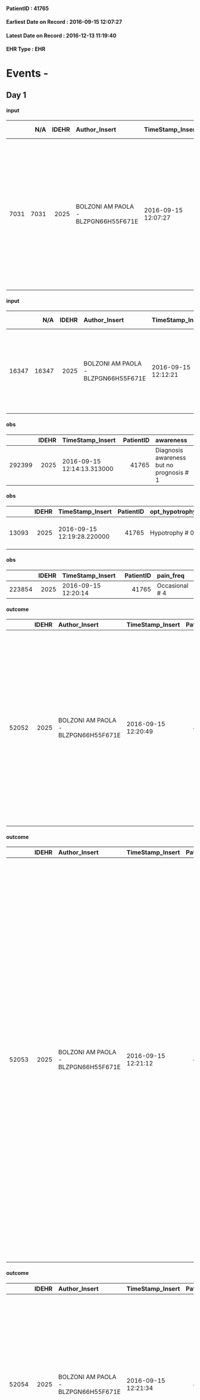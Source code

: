 
#### PatientID : 41765
#### Earliest Date on Record : 2016-09-15 12:07:27
#### Latest Date on Record : 2016-12-13 11:19:40
#### EHR Type : EHR

# Events - 

## Day 1

#### input
|      |    N/A |   IDEHR | Author_Insert                       | TimeStamp_Insert    | EHRType   |   PatientID |   IDDigitalSignDocument | persone_vicine   |   Unnamed: 0_y |   IDANAMNESI_MED |   Non_Rilevabile_y | Note_Non_Rilevabile_y   | diagnosis                                                                                                                                                                                                                                                     |
|-----:|-------:|--------:|:------------------------------------|:--------------------|:----------|------------:|------------------------:|:-----------------|---------------:|-----------------:|-------------------:|:------------------------|:--------------------------------------------------------------------------------------------------------------------------------------------------------------------------------------------------------------------------------------------------------------|
| 7031 |   7031 |    2025 | BOLZONI AM PAOLA - BLZPGN66H55F671E | 2016-09-15 12:07:27 | EHR       |       41765 |                  493591 | N/A              |           7922 |             5059 |                  0 | NR                      | Pz affetto da adenocarcinoma di tipo intestinale della giunzione esofagogastrica metastatico ai linfonodi (diagnosi 6/2015), chemiotrattato, sottoposto a resezione esofagogastrica subtotale (20/01/2016), con conferma di metastasi linfonodali e pleurica. |

#### input
|       |    N/A |   IDEHR | Author_Insert                       | TimeStamp_Insert    | EHRType   |   PatientID |   IDDigitalSignDocument | persone_vicine   |   Unnamed: 0_y.1 |   IDDIAGNOSI_ICD |   Non_Rilevabile_y.1 | Note_Non_Rilevabile_y.1   | I_ICD                                                       | II_ICD                                                                             | III_ICD                                                           | IV_ICD                                          | V_ICD                                                                                                                 | VI_ICD                      | I_Anno   | II_Anno   | IV_Anno   | I_Mese   |
|------:|-------:|--------:|:------------------------------------|:--------------------|:----------|------------:|------------------------:|:-----------------|-----------------:|-----------------:|---------------------:|:--------------------------|:------------------------------------------------------------|:-----------------------------------------------------------------------------------|:------------------------------------------------------------------|:------------------------------------------------|:----------------------------------------------------------------------------------------------------------------------|:----------------------------|:---------|:----------|:----------|:---------|
| 16347 |  16347 |    2025 | BOLZONI AM PAOLA - BLZPGN66H55F671E | 2016-09-15 12:12:21 | EHR       |       41765 |                  493605 | N/A              |             1908 |             1908 |                    0 | NR                        | 1505 - Tumori maligni del terzo inferiore dell'esofago#2021 | 1961 - Tumori maligni secondari e non specificati dei linfonodi intratoracici#2141 | 19889 - Tumori maligni secondari di altre sedi specificate#2167=0 | 1972 - Tumori maligni secondari del pleura#2150 | 60000 - Ipertrofia prostatica benigna senza ostruzione urinaria ed altri sintomi delle basse vie urinarie (luts)#2364 | V667 - Cure palliative#2402 | 2015#55  | 2015#55   | 2016#56   | 06#06    |

#### obs
|        |   IDEHR | TimeStamp_Insert           |   PatientID | awareness                                |
|-------:|--------:|:---------------------------|------------:|:-----------------------------------------|
| 292399 |    2025 | 2016-09-15 12:14:13.313000 |       41765 | Diagnosis awareness but no prognosis # 1 |

#### obs
|       |   IDEHR | TimeStamp_Insert           |   PatientID | opt_hypotrophy   | chk_eloquence     | asthenia   | dyspnoea                  | body_temp    | agitation_behavior_freq   | mood                                                  | cognitive_state   |
|------:|--------:|:---------------------------|------------:|:-----------------|:------------------|:-----------|:--------------------------|:-------------|:--------------------------|:------------------------------------------------------|:------------------|
| 13093 |    2025 | 2016-09-15 12:19:28.220000 |       41765 | Hypotrophy # 0   | fluent speech # 0 | Severe # 3 | applicant mild strain # 6 | Apyrexia # 0 | quiet # 0                 | disappointing # 02; # 03 demoralization; sadness # 11 | Polished # 2      |

#### obs
|        |   IDEHR | TimeStamp_Insert    |   PatientID | pain_freq      |
|-------:|--------:|:--------------------|------------:|:---------------|
| 223854 |    2025 | 2016-09-15 12:20:14 |       41765 | Occasional # 4 |

#### outcome
|       |   IDEHR | Author_Insert                       | TimeStamp_Insert    |   PatientID |   IDDigitalSignDocument |   IDPAI_VIDAS | opt_problem                                                            |   opt_problem_num | opt_obiettivo                                               |   opt_obiettivo_num | opt_stato_problema   |   opt_stato_problema_num | opt_interventi                                                                                                                                                                                                                                                                                        |   opt_interventi_num |
|------:|--------:|:------------------------------------|:--------------------|------------:|------------------------:|--------------:|:-----------------------------------------------------------------------|------------------:|:------------------------------------------------------------|--------------------:|:---------------------|-------------------------:|:------------------------------------------------------------------------------------------------------------------------------------------------------------------------------------------------------------------------------------------------------------------------------------------------------|---------------------:|
| 52052 |    2025 | BOLZONI AM PAOLA - BLZPGN66H55F671E | 2016-09-15 12:20:49 |       41765 |                  493630 |         54167 | Alteration of comfort associated with chronic pain and / or acute # 29 |                 2 | The patient riferir√ † ¬ † a satisfactory pain control # 56 |                   1 | closed Problem # 2   |                        2 | Counseling - Sharing with the patient the therapeutic path # 444; Implementing the PAI - Therapeutic adjustment # 441; Implementing the PAI - Administering the drugs correctly according to the prescription # 442; Implementing the PAI - Evaluating the effectiveness of drug administration # 443 |                    4 |

#### outcome
|       |   IDEHR | Author_Insert                       | TimeStamp_Insert    |   PatientID |   IDDigitalSignDocument |   IDPAI_VIDAS | opt_problem                                            |   opt_problem_num | opt_obiettivo                                                                                              |   opt_obiettivo_num | opt_stato_problema   |   opt_stato_problema_num | opt_interventi                                                                                                                                                                                                                                                                                                                                                                                                                                                                                                                                                                                                                           |   opt_interventi_num |
|------:|--------:|:------------------------------------|:--------------------|------------:|------------------------:|--------------:|:-------------------------------------------------------|------------------:|:-----------------------------------------------------------------------------------------------------------|--------------------:|:---------------------|-------------------------:|:-----------------------------------------------------------------------------------------------------------------------------------------------------------------------------------------------------------------------------------------------------------------------------------------------------------------------------------------------------------------------------------------------------------------------------------------------------------------------------------------------------------------------------------------------------------------------------------------------------------------------------------------|---------------------:|
| 52053 |    2025 | BOLZONI AM PAOLA - BLZPGN66H55F671E | 2016-09-15 12:21:12 |       41765 |                  493631 |         54168 | Alteration or risk of impairment of lung function # 26 |                 3 | The patient will not present symptoms that will reduce QoL (epistaxis, cough, hemoptysis, hemoptysis) # 45 |                   3 | closed Problem # 2   |                        2 | Implementation PAI - Administer drugs correctly according to prescription # 276; Implementation of PAI - Evaluate the effectiveness of drug administration # 277; Implementation of PAI - Therapeutic adjustment # 275; Informative - Inform the patient / caregiver on the prevailing signs and symptoms # 281; Informative - Inform the patient / caregiver about the need to reduce the conscience to maintain the QoL if the symptom becomes refractory # 282; Educational - Educate the caregiver / patient to the recognition / treatment of the symptom # 280; Counseling - Sharing with the caregiver the path therapeutic # 279 |                    4 |

#### outcome
|       |   IDEHR | Author_Insert                       | TimeStamp_Insert    |   PatientID |   IDDigitalSignDocument |   IDPAI_VIDAS | opt_problem                           |   opt_problem_num | opt_obiettivo                                                           |   opt_obiettivo_num | opt_stato_problema   |   opt_stato_problema_num | opt_interventi                                                                                                                                                                                                                                                                                        |   opt_interventi_num |
|------:|--------:|:------------------------------------|:--------------------|------------:|------------------------:|--------------:|:--------------------------------------|------------------:|:------------------------------------------------------------------------|--------------------:|:---------------------|-------------------------:|:------------------------------------------------------------------------------------------------------------------------------------------------------------------------------------------------------------------------------------------------------------------------------------------------------|---------------------:|
| 52054 |    2025 | BOLZONI AM PAOLA - BLZPGN66H55F671E | 2016-09-15 12:21:34 |       41765 |                  493632 |         54169 | Nutrition / Hydration inadequate # 34 |                 4 | The patient does not avr√ † ¬ † episodes of emesis and / or nausea # 72 |                   4 | closed Problem # 2   |                        2 | Implementation PAI - Putting the patient in the safety position # 600; Counseling - Sharing with the caregiver the therapeutic path # 606; Implementing the PAI - Administering the drugs correctly as prescribed # 602; Implementing PAI - Evaluating the effectiveness of drug administration # 603 |                    4 |

#### outcome
|       |   IDEHR | Author_Insert                       | TimeStamp_Insert    |   PatientID |   IDDigitalSignDocument |   IDPAI_VIDAS | opt_problem                                                |   opt_problem_num | opt_obiettivo                                                                                                       |   opt_obiettivo_num | opt_stato_problema   |   opt_stato_problema_num | opt_interventi                                                                                                                                                                                     |   opt_interventi_num |
|------:|--------:|:------------------------------------|:--------------------|------------:|------------------------:|--------------:|:-----------------------------------------------------------|------------------:|:--------------------------------------------------------------------------------------------------------------------|--------------------:|:---------------------|-------------------------:|:---------------------------------------------------------------------------------------------------------------------------------------------------------------------------------------------------|---------------------:|
| 52055 |    2025 | BOLZONI AM PAOLA - BLZPGN66H55F671E | 2016-09-15 12:22:01 |       41765 |                  493634 |         54170 | Alteration or risk of impairment of lung function # 26 = 0 |                 3 | The patient does not presenter√ † ¬ † symptoms that reduce QoL (nosebleeds, cough, hemoptysis, hemoptysis) # 45 = 0 |                   4 | Open Problem # 1     |                        1 | Counseling - Share with the patient the therapeutic path # 278 = 0; PAI Implementation - therapeutic upgrading # 275 = 0; PAI Implementation - To evaluate the efficacy of drug delivery # 277 = 0 |                    4 |

#### outcome
|       |   IDEHR | Author_Insert                       | TimeStamp_Insert    |   PatientID |   IDDigitalSignDocument |   IDPAI_VIDAS | opt_problem                                                                |   opt_problem_num | opt_obiettivo                                                   |   opt_obiettivo_num | opt_stato_problema   |   opt_stato_problema_num | opt_interventi                                                                                                                       |   opt_interventi_num |
|------:|--------:|:------------------------------------|:--------------------|------------:|------------------------:|--------------:|:---------------------------------------------------------------------------|------------------:|:----------------------------------------------------------------|--------------------:|:---------------------|-------------------------:|:-------------------------------------------------------------------------------------------------------------------------------------|---------------------:|
| 52056 |    2025 | BOLZONI AM PAOLA - BLZPGN66H55F671E | 2016-09-15 12:22:26 |       41765 |                  493636 |         54171 | Alteration of comfort associated with chronic pain and / or acute # 29 = 0 |                 2 | The patient riferir√ † ¬ † a satisfactory pain control # 56 = 0 |                   1 | Open Problem # 1     |                        1 | PAI Implementation - therapeutic upgrading # 441 = 0; PAI Implementation - properly administered the drugs as prescription # 442 = 0 |                    4 |

#### outcome
|       |   IDEHR | Author_Insert                       | TimeStamp_Insert    |   PatientID |   IDDigitalSignDocument |   IDPAI_VIDAS | opt_problem                   |   opt_problem_num | opt_obiettivo                                                                                              |   opt_obiettivo_num | opt_stato_problema   |   opt_stato_problema_num | opt_interventi                                                                                                                                                                                                 |   opt_interventi_num |
|------:|--------:|:------------------------------------|:--------------------|------------:|------------------------:|--------------:|:------------------------------|------------------:|:-----------------------------------------------------------------------------------------------------------|--------------------:|:---------------------|-------------------------:|:---------------------------------------------------------------------------------------------------------------------------------------------------------------------------------------------------------------|---------------------:|
| 52057 |    2025 | BOLZONI AM PAOLA - BLZPGN66H55F671E | 2016-09-15 12:22:50 |       41765 |                  493637 |         54172 | Altered sleep / wake # 31 = 0 |                 4 | The patient will report satisfactory conditions in terms of quality both in terms of quantity and # 62 = 0 |                   4 | Open Problem # 1     |                        1 | PAI Implementation - properly I administer the drugs as prescription # 520 = 0; PAI Implementation - To evaluate the efficacy of drug delivery # 521 = 0; PAI Implementation - therapeutic upgrading # 519 = 0 |                    4 |

#### outcome
|       |   IDEHR | Author_Insert                       | TimeStamp_Insert    |   PatientID |   IDDigitalSignDocument |   IDPAI_VIDAS | opt_problem                               |   opt_problem_num | opt_obiettivo                                  |   opt_obiettivo_num | opt_stato_problema   |   opt_stato_problema_num | opt_interventi                                                                 |   opt_interventi_num |
|------:|--------:|:------------------------------------|:--------------------|------------:|------------------------:|--------------:|:------------------------------------------|------------------:|:-----------------------------------------------|--------------------:|:---------------------|-------------------------:|:-------------------------------------------------------------------------------|---------------------:|
| 52058 |    2025 | BOLZONI AM PAOLA - BLZPGN66H55F671E | 2016-09-15 12:23:47 |       41765 |                  493640 |         54173 | Nutrition / Hydration inadequate # 34 = 0 |                 4 | The patient idrater√ † ¬ † adequately # 74 = 0 |                   4 | Open Problem # 1     |                        1 | PAI Implementation - properly I administer the drugs as prescription # 622 = 0 |                    4 |

#### input
|      |    N/A |   Unnamed: 0_x |   IDANAMNESI_INF |   IDEHR | Author_Insert                        | TimeStamp_Insert           | EHRType   |   PatientID |   IDDigitalSignDocument |   Non_Rilevabile_x | Note_Non_Rilevabile_x   | nutritional       | sonno_riposo   | perc_salute               | Perception                                 | rapporti_fam   | persone_vicine   | Caregiver             |
|-----:|-------:|---------------:|-----------------:|--------:|:-------------------------------------|:---------------------------|:----------|------------:|------------------------:|-------------------:|:------------------------|:------------------|:---------------|:--------------------------|:-------------------------------------------|:---------------|:-----------------|:----------------------|
| 2498 |   2498 |           2802 |             3627 |    2025 | Barrels Francesca - BRLFNC85M68B988I | 2016-09-15 14:29:46.630000 | EHR       |       41765 |                  493849 |                  0 | NR                      | regurgitation # 3 | Insomnia # 0   | perdit√ † Performance # 0 | concern for health # 0; demoralization # 4 | is # 0         | N/A              | Wife son and daughter |

#### obs
|        |   IDEHR | TimeStamp_Insert    |   PatientID | pain_freq      |
|-------:|--------:|:--------------------|------------:|:---------------|
| 223878 |    2025 | 2016-09-15 14:31:58 |       41765 | Occasional # 4 |

#### obs
|        |   IDEHR | TimeStamp_Insert           |   PatientID |
|-------:|--------:|:---------------------------|------------:|
| 123280 |    2025 | 2016-09-15 16:11:08.980000 |       41765 |

#### obs
|       |   IDEHR | TimeStamp_Insert           |   PatientID | personal_hygiene   | urine_elimination   | mobility               | speech            | cough                    | active_diuresis     | asthenia     | motor_performance                                                                           | cognitive_state   | feces_elimination   | consumption_help   |
|------:|--------:|:---------------------------|------------:|:-------------------|:--------------------|:-----------------------|:------------------|:-------------------------|:--------------------|:-------------|:--------------------------------------------------------------------------------------------|:------------------|:--------------------|:-------------------|
| 54196 |    2025 | 2016-09-15 17:29:49.237000 |       41765 | Independent # 0    | Independent # 0     | With help and aids # 3 | fluent speech # 0 | effective production # 1 | active diuresis # 0 | Moderate # 1 | 50% - Patient requiring frequent medical care and pu√≤ pi√π stay up for 50% of the day # 05 | Polished # 2      | Independent # 0     | Independent # 0    |

#### obs
|        |   IDEHR | TimeStamp_Insert    |   PatientID | pain_relief              |
|-------:|--------:|:--------------------|------------:|:-------------------------|
| 223931 |    2025 | 2016-09-15 18:08:47 |       41765 | 100% - Total Relief # 10 |

#### obs
|        |   IDEHR | TimeStamp_Insert           |   PatientID | motor_performance          | body_temp    | agitation_behavior_freq   | diet       |
|-------:|--------:|:---------------------------|------------:|:---------------------------|:-------------|:--------------------------|:-----------|
| 101355 |    2025 | 2016-09-15 18:20:35.983000 |       41765 | ambulate independently 0 # | Apyrexia # 1 | quiet # 0                 | absent # 4 |

#### obs
|        |   IDEHR | TimeStamp_Insert    |   PatientID |
|-------:|--------:|:--------------------|------------:|
| 150861 |    2025 | 2016-09-15 18:22:30 |       41765 |

#### obs
|        |   IDEHR | TimeStamp_Insert    |   PatientID | pain_freq   | pain_relief              |
|-------:|--------:|:--------------------|------------:|:------------|:-------------------------|
| 223946 |    2025 | 2016-09-15 21:20:50 |       41765 | BTP # 3     | 100% - Total Relief # 10 |

#### obs
|        |   IDEHR | TimeStamp_Insert           |   PatientID | opt_care_giver   | body_temp    |
|-------:|--------:|:---------------------------|------------:|:-----------------|:-------------|
| 101373 |    2025 | 2016-09-16 05:45:09.967000 |       41765 | This # 0         | Apyrexia # 1 |

#### obs
|        |   IDEHR | TimeStamp_Insert    |   PatientID |
|-------:|--------:|:--------------------|------------:|
| 150882 |    2025 | 2016-09-16 05:45:37 |       41765 |

#### obs
|       |   IDEHR | TimeStamp_Insert           |   PatientID | personal_hygiene   | urine_elimination   | mobility               | speech            | cough                    | active_diuresis     | asthenia     | motor_performance                                                                           | cognitive_state   | feces_elimination   | consumption_help   |
|------:|--------:|:---------------------------|------------:|:-------------------|:--------------------|:-----------------------|:------------------|:-------------------------|:--------------------|:-------------|:--------------------------------------------------------------------------------------------|:------------------|:--------------------|:-------------------|
| 54219 |    2025 | 2016-09-16 06:00:47.973000 |       41765 | Independent # 0    | Independent # 0     | With help and aids # 3 | fluent speech # 0 | effective production # 1 | active diuresis # 0 | Moderate # 1 | 50% - Patient requiring frequent medical care and pu√≤ pi√π stay up for 50% of the day # 05 | Polished # 2      | Independent # 0     | Independent # 0    |

#### obs
|        |   IDEHR | TimeStamp_Insert    |   PatientID | pain_freq   | pain_relief              |
|-------:|--------:|:--------------------|------------:|:------------|:-------------------------|
| 223966 |    2025 | 2016-09-16 06:01:17 |       41765 | BTP # 3     | 100% - Total Relief # 10 |


## Day 2

#### obs
|       |   IDEHR | TimeStamp_Insert           |   PatientID | opt_hypotrophy   | chk_eloquence     | asthenia     | dyspnoea                      | body_temp    | agitation_behavior_freq   | mood                                                  | cognitive_state   |
|------:|--------:|:---------------------------|------------:|:-----------------|:------------------|:-------------|:------------------------------|:-------------|:--------------------------|:------------------------------------------------------|:------------------|
| 13123 |    2025 | 2016-09-16 12:17:31.730000 |       41765 | Hypotrophy # 0   | fluent speech # 0 | Moderate # 2 | applicant moderate effort # 7 | Apyrexia # 0 | quiet # 0                 | disappointing # 02; # 03 demoralization; sadness # 11 | Polished # 2      |

#### obs
|        |   IDEHR | TimeStamp_Insert    |   PatientID | pain_freq   | pain_relief              |
|-------:|--------:|:--------------------|------------:|:------------|:-------------------------|
| 224017 |    2025 | 2016-09-16 12:18:01 |       41765 | BTP # 3     | 100% - Total Relief # 10 |

#### obs
|        |   IDEHR | TimeStamp_Insert           |   PatientID | awareness                                |
|-------:|--------:|:---------------------------|------------:|:-----------------------------------------|
| 292419 |    2025 | 2016-09-16 12:21:48.637000 |       41765 | Diagnosis awareness but no prognosis # 1 |

#### obs
|        |   IDEHR | TimeStamp_Insert           |   PatientID | motor_performance          | body_temp    | agitation_behavior_freq   | diet       |
|-------:|--------:|:---------------------------|------------:|:---------------------------|:-------------|:--------------------------|:-----------|
| 101394 |    2025 | 2016-09-16 13:10:30.387000 |       41765 | ambulate independently 0 # | Apyrexia # 1 | quiet # 0                 | absent # 4 |

#### obs
|        |   IDEHR | TimeStamp_Insert    |   PatientID |
|-------:|--------:|:--------------------|------------:|
| 150899 |    2025 | 2016-09-16 13:11:07 |       41765 |

#### obs
|        |   IDEHR | TimeStamp_Insert    |   PatientID | pain_freq   | pain_relief              |
|-------:|--------:|:--------------------|------------:|:------------|:-------------------------|
| 224033 |    2025 | 2016-09-16 13:16:34 |       41765 | BTP # 3     | 100% - Total Relief # 10 |

#### obs
|        |   IDEHR | TimeStamp_Insert    |   PatientID | pain_relief              |
|-------:|--------:|:--------------------|------------:|:-------------------------|
| 224081 |    2025 | 2016-09-16 17:25:55 |       41765 | 100% - Total Relief # 10 |

#### obs
|       |   IDEHR | TimeStamp_Insert           |   PatientID | personal_hygiene   | urine_elimination   | mobility        | speech            | memory_deficit      | active_diuresis     | asthenia     | motor_performance                                                                           | diet            | cognitive_state   | consumption_help   |
|------:|--------:|:---------------------------|------------:|:-------------------|:--------------------|:----------------|:------------------|:--------------------|:--------------------|:-------------|:--------------------------------------------------------------------------------------------|:----------------|:------------------|:-------------------|
| 54257 |    2025 | 2016-09-16 17:26:33.920000 |       41765 | With help # 2      | Independent # 0     | Independent # 0 | fluent speech # 0 | memory deficits # 0 | active diuresis # 0 | Moderate # 1 | 50% - Patient requiring frequent medical care and pu√≤ pi√π stay up for 50% of the day # 05 | Homogenized # 2 | Polished # 2      | Independent # 0    |

#### obs
|        |   IDEHR | TimeStamp_Insert           |   PatientID | opt_cooperation   | opt_care_giver   | asthenia   | cachexia     | motor_performance          | body_temp    | agitation_behavior_freq   | diet            | cognitive_state   | consumption_help   |
|-------:|--------:|:---------------------------|------------:|:------------------|:-----------------|:-----------|:-------------|:---------------------------|:-------------|:--------------------------|:----------------|:------------------|:-------------------|
| 101422 |    2025 | 2016-09-16 21:05:05.907000 |       41765 | Collaborating # 0 | This # 0         | light # 0  | cachexia # 0 | ambulate independently 0 # | Apyrexia # 1 | quiet # 0                 | homogenized # 2 | Polished # 2      | Independent # 0    |

#### obs
|        |   IDEHR | TimeStamp_Insert    |   PatientID |
|-------:|--------:|:--------------------|------------:|
| 150926 |    2025 | 2016-09-16 21:05:47 |       41765 |

#### obs
|        |   IDEHR | TimeStamp_Insert    |   PatientID | pain_relief              |
|-------:|--------:|:--------------------|------------:|:-------------------------|
| 224126 |    2025 | 2016-09-17 01:54:32 |       41765 | 100% - Total Relief # 10 |

#### obs
|       |   IDEHR | TimeStamp_Insert           |   PatientID | speech            | cough                    | active_diuresis     | motor_performance                                                                           | feces_elimination   |
|------:|--------:|:---------------------------|------------:|:------------------|:-------------------------|:--------------------|:--------------------------------------------------------------------------------------------|:--------------------|
| 54276 |    2025 | 2016-09-17 06:39:07.173000 |       41765 | fluent speech # 0 | effective production # 1 | active diuresis # 0 | 50% - Patient requiring frequent medical care and pu√≤ pi√π stay up for 50% of the day # 05 | Independent # 0     |

#### obs
|        |   IDEHR | TimeStamp_Insert    |   PatientID |
|-------:|--------:|:--------------------|------------:|
| 150940 |    2025 | 2016-09-17 06:59:05 |       41765 |


## Day 3

#### obs
|       |   IDEHR | TimeStamp_Insert           |   PatientID | speech            | asthenia     | dyspnoea        | motor_performance                                                                           | cognitive_state          |
|------:|--------:|:---------------------------|------------:|:------------------|:-------------|:----------------|:--------------------------------------------------------------------------------------------|:-------------------------|
| 54294 |    2025 | 2016-09-17 13:30:08.133000 |       41765 | fluent speech # 0 | Moderate # 1 | mild strain # 1 | 50% - Patient requiring frequent medical care and pu√≤ pi√π stay up for 50% of the day # 05 | confused - sometimes # 0 |

#### obs
|        |   IDEHR | TimeStamp_Insert    |   PatientID | pain_relief              |
|-------:|--------:|:--------------------|------------:|:-------------------------|
| 224148 |    2025 | 2016-09-17 13:30:57 |       41765 | 100% - Total Relief # 10 |

#### obs
|        |   IDEHR | TimeStamp_Insert           |   PatientID | opt_cooperation   | opt_care_giver   | dyspnoea           | diet       | consumption_help   |
|-------:|--------:|:---------------------------|------------:|:------------------|:-----------------|:-------------------|:-----------|:-------------------|
| 101467 |    2025 | 2016-09-17 15:43:34.563000 |       41765 | Collaborating # 0 | This # 0         | Modest efforts # 2 | Liquid # 3 | Independent # 0    |

#### obs
|        |   IDEHR | TimeStamp_Insert    |   PatientID |
|-------:|--------:|:--------------------|------------:|
| 150973 |    2025 | 2016-09-17 15:44:11 |       41765 |

#### obs
|        |   IDEHR | TimeStamp_Insert    |   PatientID | pain_relief              |
|-------:|--------:|:--------------------|------------:|:-------------------------|
| 224158 |    2025 | 2016-09-17 18:20:00 |       41765 | 100% - Total Relief # 10 |

#### obs
|       |   IDEHR | TimeStamp_Insert           |   PatientID |
|------:|--------:|:---------------------------|------------:|
| 54311 |    2025 | 2016-09-18 06:27:54.300000 |       41765 |

#### obs
|        |   IDEHR | TimeStamp_Insert    |   PatientID | pain_relief              |
|-------:|--------:|:--------------------|------------:|:-------------------------|
| 224181 |    2025 | 2016-09-18 06:28:10 |       41765 | 100% - Total Relief # 10 |


## Day 4

#### obs
|        |   IDEHR | TimeStamp_Insert           |   PatientID | opt_cooperation   | opt_care_giver   | dyspnoea           | motor_performance          | body_temp    | agitation_behavior_freq   | diet       | consumption_help   |
|-------:|--------:|:---------------------------|------------:|:------------------|:-----------------|:-------------------|:---------------------------|:-------------|:--------------------------|:-----------|:-------------------|
| 101502 |    2025 | 2016-09-18 12:47:18.863000 |       41765 | Collaborating # 0 | This # 0         | Modest efforts # 2 | ambulate independently 0 # | Apyrexia # 1 | quiet # 0                 | Liquid # 3 | Independent # 0    |

#### obs
|        |   IDEHR | TimeStamp_Insert    |   PatientID |
|-------:|--------:|:--------------------|------------:|
| 151003 |    2025 | 2016-09-18 12:48:15 |       41765 |

#### obs
|        |   IDEHR | TimeStamp_Insert    |   PatientID | pain_relief              |
|-------:|--------:|:--------------------|------------:|:-------------------------|
| 224220 |    2025 | 2016-09-18 13:55:24 |       41765 | 100% - Total Relief # 10 |

#### obs
|       |   IDEHR | TimeStamp_Insert           |   PatientID | personal_hygiene   | urine_elimination   | mobility        | speech            | active_diuresis     | motor_performance                                                                           | diet     | cognitive_state   | feces_elimination   | consumption_help   |
|------:|--------:|:---------------------------|------------:|:-------------------|:--------------------|:----------------|:------------------|:--------------------|:--------------------------------------------------------------------------------------------|:---------|:------------------|:--------------------|:-------------------|
| 54333 |    2025 | 2016-09-18 15:04:58.060000 |       41765 | Independent # 0    | Independent # 0     | Independent # 0 | fluent speech # 0 | active diuresis # 0 | 50% - Patient requiring frequent medical care and pu√≤ pi√π stay up for 50% of the day # 05 | Free # 0 | Polished # 2      | Independent # 0     | Independent # 0    |

#### obs
|       |   IDEHR | TimeStamp_Insert           |   PatientID | asthenia     | motor_performance                                                                           | diet     | cognitive_state   |
|------:|--------:|:---------------------------|------------:|:-------------|:--------------------------------------------------------------------------------------------|:---------|:------------------|
| 54341 |    2025 | 2016-09-18 16:05:52.087000 |       41765 | Moderate # 1 | 50% - Patient requiring frequent medical care and pu√≤ pi√π stay up for 50% of the day # 05 | Free # 0 | Polished # 2      |

#### obs
|        |   IDEHR | TimeStamp_Insert    |   PatientID | pain_freq      |
|-------:|--------:|:--------------------|------------:|:---------------|
| 224227 |    2025 | 2016-09-18 16:09:57 |       41765 | Continuous 0 # |

#### obs
|        |   IDEHR | TimeStamp_Insert           |   PatientID | opt_cooperation   | opt_care_giver   | dyspnoea           | motor_performance          | body_temp    | agitation_behavior_freq   | diet       | consumption_help   |
|-------:|--------:|:---------------------------|------------:|:------------------|:-----------------|:-------------------|:---------------------------|:-------------|:--------------------------|:-----------|:-------------------|
| 101517 |    2025 | 2016-09-18 16:59:13.903000 |       41765 | Collaborating # 0 | This # 0         | Modest efforts # 2 | ambulate independently 0 # | Apyrexia # 1 | quiet # 0                 | Liquid # 3 | Independent # 0    |

#### obs
|        |   IDEHR | TimeStamp_Insert    |   PatientID |
|-------:|--------:|:--------------------|------------:|
| 151016 |    2025 | 2016-09-18 17:03:48 |       41765 |

#### obs
|        |   IDEHR | TimeStamp_Insert    |   PatientID | pain_freq      |
|-------:|--------:|:--------------------|------------:|:---------------|
| 224247 |    2025 | 2016-09-18 20:50:34 |       41765 | Continuous 0 # |

#### obs
|        |   IDEHR | TimeStamp_Insert    |   PatientID | pain_freq      |
|-------:|--------:|:--------------------|------------:|:---------------|
| 224250 |    2025 | 2016-09-19 00:11:32 |       41765 | Continuous 0 # |

#### obs
|        |   IDEHR | TimeStamp_Insert    |   PatientID |
|-------:|--------:|:--------------------|------------:|
| 151020 |    2025 | 2016-09-19 04:53:26 |       41765 |

#### obs
|       |   IDEHR | TimeStamp_Insert           |   PatientID | active_diuresis     | asthenia     | motor_performance                                                                           |
|------:|--------:|:---------------------------|------------:|:--------------------|:-------------|:--------------------------------------------------------------------------------------------|
| 54362 |    2025 | 2016-09-19 05:22:42.413000 |       41765 | active diuresis # 0 | Moderate # 1 | 50% - Patient requiring frequent medical care and pu√≤ pi√π stay up for 50% of the day # 05 |

#### obs
|        |   IDEHR | TimeStamp_Insert    |   PatientID | pain_relief              |
|-------:|--------:|:--------------------|------------:|:-------------------------|
| 224251 |    2025 | 2016-09-19 05:23:31 |       41765 | 100% - Total Relief # 10 |

#### obs
|        |   IDEHR | TimeStamp_Insert           |   PatientID | opt_cooperation   | opt_care_giver   | chk_bowel_symptoms    | dyspnoea           | motor_performance          | body_temp    | agitation_behavior_freq   | diet       | cognitive_state   | consumption_help   |
|-------:|--------:|:---------------------------|------------:|:------------------|:-----------------|:----------------------|:-------------------|:---------------------------|:-------------|:--------------------------|:-----------|:------------------|:-------------------|
| 101532 |    2025 | 2016-09-19 10:21:02.873000 |       41765 | Collaborating # 0 | This # 0         | spontaneous bowel # 0 | Modest efforts # 2 | ambulate independently 0 # | Apyrexia # 1 | quiet # 0                 | Liquid # 3 | Polished # 2      | Independent # 0    |

#### obs
|        |   IDEHR | TimeStamp_Insert    |   PatientID |
|-------:|--------:|:--------------------|------------:|
| 151039 |    2025 | 2016-09-19 10:21:33 |       41765 |

#### obs
|        |   IDEHR | TimeStamp_Insert    |   PatientID |
|-------:|--------:|:--------------------|------------:|
| 224298 |    2025 | 2016-09-19 10:52:54 |       41765 |


## Day 5

#### obs
|        |   IDEHR | TimeStamp_Insert           |   PatientID |
|-------:|--------:|:---------------------------|------------:|
| 123286 |    2025 | 2016-09-19 16:03:37.553000 |       41765 |

#### obs
|        |   IDEHR | TimeStamp_Insert           |   PatientID | opt_care_giver   | chk_gastrointestinal_symptoms   | asthenia   | cachexia     | dyspnoea           | motor_performance          | body_temp    | agitation_behavior_freq   | diet       | cognitive_state   | feces_elimination   | consumption_help   |
|-------:|--------:|:---------------------------|------------:|:-----------------|:--------------------------------|:-----------|:-------------|:-------------------|:---------------------------|:-------------|:--------------------------|:-----------|:------------------|:--------------------|:-------------------|
| 101565 |    2025 | 2016-09-19 16:57:26.107000 |       41765 | This # 0         | loss of appetite # 3            | light # 0  | cachexia # 0 | Modest efforts # 2 | ambulate independently 0 # | Apyrexia # 1 | quiet # 0                 | Liquid # 3 | Polished # 2      | help with # 2       | Independent # 0    |

#### obs
|        |   IDEHR | TimeStamp_Insert    |   PatientID |
|-------:|--------:|:--------------------|------------:|
| 151073 |    2025 | 2016-09-19 16:58:11 |       41765 |

#### obs
|        |   IDEHR | TimeStamp_Insert    |   PatientID | pain_relief              |
|-------:|--------:|:--------------------|------------:|:-------------------------|
| 224427 |    2025 | 2016-09-19 18:01:40 |       41765 | 100% - Total Relief # 10 |

#### obs
|        |   IDEHR | TimeStamp_Insert    |   PatientID | pain_relief              |
|-------:|--------:|:--------------------|------------:|:-------------------------|
| 224470 |    2025 | 2016-09-20 05:50:27 |       41765 | 100% - Total Relief # 10 |

#### obs
|        |   IDEHR | TimeStamp_Insert           |   PatientID | dyspnoea    | body_temp    |
|-------:|--------:|:---------------------------|------------:|:------------|:-------------|
| 101586 |    2025 | 2016-09-20 06:13:30.197000 |       41765 | at rest # 0 | Apyrexia # 1 |

#### obs
|        |   IDEHR | TimeStamp_Insert    |   PatientID |
|-------:|--------:|:--------------------|------------:|
| 151088 |    2025 | 2016-09-20 06:14:13 |       41765 |

#### obs
|        |   IDEHR | TimeStamp_Insert           |   PatientID | opt_care_giver   | asthenia     | dyspnoea    | motor_performance                                | body_temp    | diet            | cognitive_state   | consumption_help   |
|-------:|--------:|:---------------------------|------------:|:-----------------|:-------------|:------------|:-------------------------------------------------|:-------------|:----------------|:------------------|:-------------------|
| 101598 |    2025 | 2016-09-20 11:30:01.257000 |       41765 | This # 0         | Moderate # 1 | at rest # 0 | only ambulate with aid or use the wheelchair # 2 | Apyrexia # 1 | homogenized # 2 | Polished # 2      | Independent # 0    |

#### obs
|        |   IDEHR | TimeStamp_Insert    |   PatientID |
|-------:|--------:|:--------------------|------------:|
| 151100 |    2025 | 2016-09-20 11:30:32 |       41765 |


## Day 6

#### obs
|       |   IDEHR | TimeStamp_Insert           |   PatientID | opt_hypotrophy   | chk_eloquence     | asthenia     | dyspnoea                         | body_temp    | agitation_behavior_freq   | cognitive_state   |
|------:|--------:|:---------------------------|------------:|:-----------------|:------------------|:-------------|:---------------------------------|:-------------|:--------------------------|:------------------|
| 13216 |    2025 | 2016-09-20 13:13:12.870000 |       41765 | Hypotrophy # 0   | fluent speech # 0 | Moderate # 2 | applicant from severe stress # 8 | Apyrexia # 0 | quiet # 0                 | Polished # 2      |

#### obs
|        |   IDEHR | TimeStamp_Insert    |   PatientID | pain_relief   |
|-------:|--------:|:--------------------|------------:|:--------------|
| 224547 |    2025 | 2016-09-20 13:14:06 |       41765 | 90% # 9       |

#### obs
|        |   IDEHR | TimeStamp_Insert           |   PatientID | opt_attitude   | motor_performance                                |
|-------:|--------:|:---------------------------|------------:|:---------------|:-------------------------------------------------|
| 120408 |    2025 | 2016-09-20 13:22:24.460000 |       41765 | Positive # 0   | only ambulate with aid or use the wheelchair # 2 |

#### obs
|       |   IDEHR | TimeStamp_Insert           |   PatientID | asthenia     | motor_performance                                                                           | diet     | cognitive_state   |
|------:|--------:|:---------------------------|------------:|:-------------|:--------------------------------------------------------------------------------------------|:---------|:------------------|
| 54444 |    2025 | 2016-09-20 13:26:47.430000 |       41765 | Moderate # 1 | 50% - Patient requiring frequent medical care and pu√≤ pi√π stay up for 50% of the day # 05 | Soft # 1 | Polished # 2      |

#### obs
|        |   IDEHR | TimeStamp_Insert           |   PatientID | opt_attitude   | motor_performance                                |
|-------:|--------:|:---------------------------|------------:|:---------------|:-------------------------------------------------|
| 120409 |    2025 | 2016-09-20 13:27:36.843000 |       41765 | Positive # 0   | only ambulate with aid or use the wheelchair # 2 |

#### obs
|        |   IDEHR | TimeStamp_Insert    |   PatientID | pain_relief   |
|-------:|--------:|:--------------------|------------:|:--------------|
| 224554 |    2025 | 2016-09-20 13:28:12 |       41765 | 90% # 9       |

#### obs
|        |   IDEHR | TimeStamp_Insert    |   PatientID | pain_relief              |
|-------:|--------:|:--------------------|------------:|:-------------------------|
| 224590 |    2025 | 2016-09-20 16:15:35 |       41765 | 100% - Total Relief # 10 |

#### obs
|        |   IDEHR | TimeStamp_Insert    |   PatientID | pain_freq   | pain_relief              |
|-------:|--------:|:--------------------|------------:|:------------|:-------------------------|
| 224610 |    2025 | 2016-09-20 17:27:04 |       41765 | BTP # 3     | 100% - Total Relief # 10 |

#### obs
|        |   IDEHR | TimeStamp_Insert           |   PatientID | opt_care_giver   | asthenia     | dyspnoea    | motor_performance                     | body_temp    | diet            | cognitive_state   | consumption_help   |
|-------:|--------:|:---------------------------|------------:|:-----------------|:-------------|:------------|:--------------------------------------|:-------------|:----------------|:------------------|:-------------------|
| 101623 |    2025 | 2016-09-20 18:42:50.650000 |       41765 | This # 0         | Moderate # 1 | at rest # 0 | wanders with aids and supervision # 1 | Apyrexia # 1 | homogenized # 2 | Polished # 2      | Independent # 0    |

#### obs
|        |   IDEHR | TimeStamp_Insert    |   PatientID |
|-------:|--------:|:--------------------|------------:|
| 151126 |    2025 | 2016-09-20 18:43:17 |       41765 |

#### obs
|       |   IDEHR | TimeStamp_Insert           |   PatientID | personal_hygiene   | urine_elimination   | mobility               | speech            | cough                    | active_diuresis     | asthenia     | motor_performance                                                                           | cognitive_state   | feces_elimination   | consumption_help   |
|------:|--------:|:---------------------------|------------:|:-------------------|:--------------------|:-----------------------|:------------------|:-------------------------|:--------------------|:-------------|:--------------------------------------------------------------------------------------------|:------------------|:--------------------|:-------------------|
| 54479 |    2025 | 2016-09-21 05:38:04.867000 |       41765 | Independent # 0    | Independent # 0     | With help and aids # 3 | fluent speech # 0 | effective production # 1 | active diuresis # 0 | Moderate # 1 | 50% - Patient requiring frequent medical care and pu√≤ pi√π stay up for 50% of the day # 05 | Polished # 2      | Independent # 0     | Independent # 0    |

#### obs
|        |   IDEHR | TimeStamp_Insert    |   PatientID | pain_freq   | pain_relief              |
|-------:|--------:|:--------------------|------------:|:------------|:-------------------------|
| 224636 |    2025 | 2016-09-21 05:38:55 |       41765 | BTP # 3     | 100% - Total Relief # 10 |

#### obs
|        |   IDEHR | TimeStamp_Insert           |   PatientID | body_temp    |
|-------:|--------:|:---------------------------|------------:|:-------------|
| 101637 |    2025 | 2016-09-21 05:49:57.413000 |       41765 | Apyrexia # 1 |

#### obs
|        |   IDEHR | TimeStamp_Insert    |   PatientID |
|-------:|--------:|:--------------------|------------:|
| 151140 |    2025 | 2016-09-21 05:50:20 |       41765 |

#### obs
|        |   IDEHR | TimeStamp_Insert           |   PatientID | opt_care_giver   | asthenia     | dyspnoea    | motor_performance                                | body_temp    | diet            | cognitive_state   | consumption_help   |
|-------:|--------:|:---------------------------|------------:|:-----------------|:-------------|:------------|:-------------------------------------------------|:-------------|:----------------|:------------------|:-------------------|
| 101650 |    2025 | 2016-09-21 10:20:56.270000 |       41765 | This # 0         | Moderate # 1 | at rest # 0 | only ambulate with aid or use the wheelchair # 2 | Apyrexia # 1 | homogenized # 2 | Polished # 2      | Independent # 0    |

#### obs
|        |   IDEHR | TimeStamp_Insert    |   PatientID |
|-------:|--------:|:--------------------|------------:|
| 151151 |    2025 | 2016-09-21 10:21:23 |       41765 |

#### obs
|        |   IDEHR | TimeStamp_Insert    |   PatientID | pain_freq   | pain_relief              |
|-------:|--------:|:--------------------|------------:|:------------|:-------------------------|
| 224683 |    2025 | 2016-09-21 12:01:54 |       41765 | BTP # 3     | 100% - Total Relief # 10 |

#### obs
|       |   IDEHR | TimeStamp_Insert           |   PatientID | personal_hygiene   | urine_elimination   | mobility        | speech            | active_diuresis     | asthenia     | dyspnoea               | motor_performance                                                                           | diet            | cognitive_state   | feces_elimination   | consumption_help   |
|------:|--------:|:---------------------------|------------:|:-------------------|:--------------------|:----------------|:------------------|:--------------------|:-------------|:-----------------------|:--------------------------------------------------------------------------------------------|:----------------|:------------------|:--------------------|:-------------------|
| 54500 |    2025 | 2016-09-21 12:06:25.210000 |       41765 | With help # 2      | Independent # 0     | Independent # 0 | fluent speech # 0 | active diuresis # 0 | Moderate # 1 | from severe stress # 2 | 50% - Patient requiring frequent medical care and pu√≤ pi√π stay up for 50% of the day # 05 | Homogenized # 2 | Polished # 2      | Independent # 0     | Independent # 0    |


## Day 7

#### obs
|       |   IDEHR | TimeStamp_Insert           |   PatientID | opt_hypotrophy   | chk_eloquence     | asthenia     | dyspnoea                         | body_temp    | agitation_behavior_freq   | cognitive_state   |
|------:|--------:|:---------------------------|------------:|:-----------------|:------------------|:-------------|:---------------------------------|:-------------|:--------------------------|:------------------|
| 13248 |    2025 | 2016-09-21 12:07:44.987000 |       41765 | Hypotrophy # 0   | fluent speech # 0 | Moderate # 2 | applicant from severe stress # 8 | Apyrexia # 0 | quiet # 0                 | Polished # 2      |

#### obs
|        |   IDEHR | TimeStamp_Insert    |   PatientID | pain_relief              |
|-------:|--------:|:--------------------|------------:|:-------------------------|
| 224715 |    2025 | 2016-09-21 15:59:14 |       41765 | 100% - Total Relief # 10 |

#### obs
|        |   IDEHR | TimeStamp_Insert           |   PatientID | opt_cooperation   | opt_care_giver   | asthenia     | cachexia     | dyspnoea    | motor_performance                                | body_temp    | agitation_behavior_freq   | diet            | cognitive_state   | consumption_help   |
|-------:|--------:|:---------------------------|------------:|:------------------|:-----------------|:-------------|:-------------|:------------|:-------------------------------------------------|:-------------|:--------------------------|:----------------|:------------------|:-------------------|
| 101677 |    2025 | 2016-09-21 16:26:56.347000 |       41765 | Collaborating # 0 | This # 0         | Moderate # 1 | cachexia # 0 | at rest # 0 | only ambulate with aid or use the wheelchair # 2 | Apyrexia # 1 | agitated # 1              | homogenized # 2 | Polished # 2      | Independent # 0    |

#### obs
|        |   IDEHR | TimeStamp_Insert    |   PatientID |
|-------:|--------:|:--------------------|------------:|
| 151168 |    2025 | 2016-09-21 16:27:16 |       41765 |

#### obs
|        |   IDEHR | TimeStamp_Insert    |   PatientID | pain_freq   | pain_relief              |
|-------:|--------:|:--------------------|------------:|:------------|:-------------------------|
| 224727 |    2025 | 2016-09-21 16:49:54 |       41765 | BTP # 3     | 100% - Total Relief # 10 |

#### obs
|       |   IDEHR | TimeStamp_Insert           |   PatientID |
|------:|--------:|:---------------------------|------------:|
| 54519 |    2025 | 2016-09-21 20:52:36.643000 |       41765 |

#### obs
|        |   IDEHR | TimeStamp_Insert    |   PatientID | pain_relief              |
|-------:|--------:|:--------------------|------------:|:-------------------------|
| 224746 |    2025 | 2016-09-22 05:33:58 |       41765 | 100% - Total Relief # 10 |

#### obs
|        |   IDEHR | TimeStamp_Insert    |   PatientID |
|-------:|--------:|:--------------------|------------:|
| 151182 |    2025 | 2016-09-22 06:44:27 |       41765 |

#### obs
|        |   IDEHR | TimeStamp_Insert    |   PatientID | pain_relief              |
|-------:|--------:|:--------------------|------------:|:-------------------------|
| 224758 |    2025 | 2016-09-22 08:51:56 |       41765 | 100% - Total Relief # 10 |

#### obs
|       |   IDEHR | TimeStamp_Insert           |   PatientID | opt_hypotrophy   | opt_anxiety   | chk_eloquence     | asthenia   | dyspnoea              | body_temp    | agitation_behavior_freq   | mood                                                             | cognitive_state       |
|------:|--------:|:---------------------------|------------:|:-----------------|:--------------|:------------------|:-----------|:----------------------|:-------------|:--------------------------|:-----------------------------------------------------------------|:----------------------|
| 13269 |    2025 | 2016-09-22 09:23:32.307000 |       41765 | Hypotrophy # 0   | Anxiety # 0   | fluent speech # 0 | Severe # 3 | applicant at rest # 5 | Apyrexia # 0 | agitated at times # 2     | disappointing # 02; demoralization # 03; # 08 fear, sadness # 11 | confused at times 0 # |

#### obs
|        |   IDEHR | TimeStamp_Insert    |   PatientID | pain_relief              |
|-------:|--------:|:--------------------|------------:|:-------------------------|
| 224760 |    2025 | 2016-09-22 09:24:12 |       41765 | 100% - Total Relief # 10 |

#### obs
|       |   IDEHR | TimeStamp_Insert           |   PatientID | opt_hypotrophy   | opt_anxiety   | chk_eloquence     | asthenia   | dyspnoea              | body_temp    | agitation_behavior_freq   | mood                                                             | cognitive_state       |
|------:|--------:|:---------------------------|------------:|:-----------------|:--------------|:------------------|:-----------|:----------------------|:-------------|:--------------------------|:-----------------------------------------------------------------|:----------------------|
| 13270 |    2025 | 2016-09-22 09:30:25.433000 |       41765 | Hypotrophy # 0   | Anxiety # 0   | fluent speech # 0 | Severe # 3 | applicant at rest # 5 | Apyrexia # 0 | agitated at times # 2     | disappointing # 02; demoralization # 03; # 08 fear, sadness # 11 | confused at times 0 # |

#### obs
|        |   IDEHR | TimeStamp_Insert           |   PatientID |
|-------:|--------:|:---------------------------|------------:|
| 292522 |    2025 | 2016-09-22 09:41:46.170000 |       41765 |

#### obs
|        |   IDEHR | TimeStamp_Insert           |   PatientID | opt_attitude   | motor_performance                                |
|-------:|--------:|:---------------------------|------------:|:---------------|:-------------------------------------------------|
| 120419 |    2025 | 2016-09-22 10:15:07.853000 |       41765 | Positive # 0   | only ambulate with aid or use the wheelchair # 2 |

#### obs
|        |   IDEHR | TimeStamp_Insert           |   PatientID | motor_performance              |
|-------:|--------:|:---------------------------|------------:|:-------------------------------|
| 120420 |    2025 | 2016-09-22 10:17:29.860000 |       41765 | bedridden, nontransferable # 5 |


## Day 8

#### obs
|        |   IDEHR | TimeStamp_Insert           |   PatientID | opt_cooperation                           | opt_care_giver   | opt_dehydration   | asthenia   | cachexia     | dyspnoea    | motor_performance                                                | agitation_behavior_freq   | diet            | cognitive_state          | consumption_help   |
|-------:|--------:|:---------------------------|------------:|:------------------------------------------|:-----------------|:------------------|:-----------|:-------------|:------------|:-----------------------------------------------------------------|:--------------------------|:----------------|:-------------------------|:-------------------|
| 101718 |    2025 | 2016-09-22 12:17:39.877000 |       41765 | discomfort to the technical maneuvers # 2 | This # 0         | Dehydration # 0   | Severe # 2 | cachexia # 0 | at rest # 0 | unable to walk, transfers difficolt√ † with support operator # 3 | quiet # 0                 | homogenized # 2 | confused - sometimes # 0 | Independent # 0    |

#### obs
|        |   IDEHR | TimeStamp_Insert    |   PatientID |
|-------:|--------:|:--------------------|------------:|
| 151201 |    2025 | 2016-09-22 12:18:34 |       41765 |

#### obs
|       |   IDEHR | TimeStamp_Insert           |   PatientID | personal_hygiene   | urine_elimination   | mobility               | speech            | cough                    | active_diuresis     | dyspnoea    | motor_performance                                                                                  | body_temp    | mood                           | diet            | cognitive_state          | feces_elimination   | consumption_help   |
|------:|--------:|:---------------------------|------------:|:-------------------|:--------------------|:-----------------------|:------------------|:-------------------------|:--------------------|:------------|:---------------------------------------------------------------------------------------------------|:-------------|:-------------------------------|:----------------|:-------------------------|:--------------------|:-------------------|
| 54560 |    2025 | 2016-09-22 14:50:42.043000 |       41765 | Employee # 4       | With help # 2       | With help and aids # 3 | fluent speech # 0 | effective production # 1 | active diuresis # 0 | at rest # 0 | 30% - Patient with directions to the hospital or home hospitalization, intensive home support # 03 | Apyrexia # 0 | demoralization # 03; # 08 Fear | Homogenized # 2 | confused - sometimes # 0 | With help # 2       | Independent # 0    |

#### obs
|        |   IDEHR | TimeStamp_Insert           |   PatientID |
|-------:|--------:|:---------------------------|------------:|
| 123303 |    2025 | 2016-09-22 15:23:22.253000 |       41765 |

#### obs
|        |   IDEHR | TimeStamp_Insert           |   PatientID | opt_cooperation   | opt_care_giver   | asthenia     | cachexia     | dyspnoea    | motor_performance                                | body_temp    | agitation_behavior_freq   | diet            | cognitive_state   | consumption_help   |
|-------:|--------:|:---------------------------|------------:|:------------------|:-----------------|:-------------|:-------------|:------------|:-------------------------------------------------|:-------------|:--------------------------|:----------------|:------------------|:-------------------|
| 101738 |    2025 | 2016-09-22 16:06:56.277000 |       41765 | Collaborating # 0 | This # 0         | Moderate # 1 | cachexia # 0 | at rest # 0 | only ambulate with aid or use the wheelchair # 2 | Apyrexia # 1 | agitated # 1              | homogenized # 2 | Polished # 2      | Independent # 0    |

#### obs
|        |   IDEHR | TimeStamp_Insert    |   PatientID |
|-------:|--------:|:--------------------|------------:|
| 151217 |    2025 | 2016-09-22 16:07:20 |       41765 |

#### obs
|        |   IDEHR | TimeStamp_Insert    |   PatientID | pain_relief              |
|-------:|--------:|:--------------------|------------:|:-------------------------|
| 224884 |    2025 | 2016-09-22 18:44:51 |       41765 | 100% - Total Relief # 10 |

#### obs
|       |   IDEHR | TimeStamp_Insert           |   PatientID | urine_elimination   | mobility     | asthenia   | dyspnoea    | motor_performance                                                                       | diet       |
|------:|--------:|:---------------------------|------------:|:--------------------|:-------------|:-----------|:------------|:----------------------------------------------------------------------------------------|:-----------|
| 54584 |    2025 | 2016-09-22 20:20:24.607000 |       41765 | Employee # 4        | Employee # 4 | Severe # 2 | at rest # 0 | 20% - Patient with serious impairment of organ functions, one or irreversible pi√π # 02 | Absent # 4 |

#### obs
|        |   IDEHR | TimeStamp_Insert    |   PatientID | breath                                                                          | consolability                                          | body_language                                                                               | facial_expression   |
|-------:|--------:|:--------------------|------------:|:--------------------------------------------------------------------------------|:-------------------------------------------------------|:--------------------------------------------------------------------------------------------|:--------------------|
| 275527 |    2025 | 2016-09-23 05:39:04 |       41765 | Breath at times altered. Short periods of hyperventilation (breathing hard) # 1 | Inconsolable. Do not get distracted n√ © reassures # 2 | Rigidit√ † (closed fists, try to hit). Agitation. Knees bent. aimless movements, jerky. # 2 | Grimacing # 2       |

#### obs
|        |   IDEHR | TimeStamp_Insert           |   PatientID | chk_ausili_presidi   | motor_performance              | agitation_behavior_freq   |
|-------:|--------:|:---------------------------|------------:|:---------------------|:-------------------------------|:--------------------------|
| 101766 |    2025 | 2016-09-23 06:39:34.120000 |       41765 | absorbency # 0       | bedridden, nontransferable # 5 | agitated # 1              |

#### obs
|        |   IDEHR | TimeStamp_Insert    |   PatientID |
|-------:|--------:|:--------------------|------------:|
| 151239 |    2025 | 2016-09-23 06:39:55 |       41765 |


## Day 9

#### obs
|        |   IDEHR | TimeStamp_Insert    |   PatientID | breath                                                                          | consolability           | body_language   | facial_expression           |
|-------:|--------:|:--------------------|------------:|:--------------------------------------------------------------------------------|:------------------------|:----------------|:----------------------------|
| 275540 |    2025 | 2016-09-23 13:25:02 |       41765 | Breath at times altered. Short periods of hyperventilation (breathing hard) # 1 | Not for consolation # 0 | Relaxed # 0     | Smiling or inexpressive # 0 |

#### obs
|        |   IDEHR | TimeStamp_Insert           |   PatientID | chk_ausili_presidi   | opt_care_giver   | motor_performance              | diet       |
|-------:|--------:|:---------------------------|------------:|:---------------------|:-----------------|:-------------------------------|:-----------|
| 101811 |    2025 | 2016-09-23 17:16:05.897000 |       41765 | absorbency # 0       | This # 0         | bedridden, nontransferable # 5 | absent # 4 |

#### obs
|        |   IDEHR | TimeStamp_Insert    |   PatientID | breath                                                                          | consolability           | body_language   | facial_expression           |
|-------:|--------:|:--------------------|------------:|:--------------------------------------------------------------------------------|:------------------------|:----------------|:----------------------------|
| 275543 |    2025 | 2016-09-23 17:19:53 |       41765 | Breath at times altered. Short periods of hyperventilation (breathing hard) # 1 | Not for consolation # 0 | Relaxed # 0     | Smiling or inexpressive # 0 |

#### obs
|        |   IDEHR | TimeStamp_Insert    |   PatientID | breath                                                                          | consolability           | body_language   | facial_expression                       |
|-------:|--------:|:--------------------|------------:|:--------------------------------------------------------------------------------|:------------------------|:----------------|:----------------------------------------|
| 275549 |    2025 | 2016-09-23 20:44:34 |       41765 | Breath at times altered. Short periods of hyperventilation (breathing hard) # 1 | Not for consolation # 0 | Relaxed # 0     | Sad, anxious, contracted (frowning) # 1 |

#### obs
|        |   IDEHR | TimeStamp_Insert    |   PatientID | breath                                                                          | consolability           | body_language   | facial_expression           |
|-------:|--------:|:--------------------|------------:|:--------------------------------------------------------------------------------|:------------------------|:----------------|:----------------------------|
| 275551 |    2025 | 2016-09-24 02:20:38 |       41765 | Breath at times altered. Short periods of hyperventilation (breathing hard) # 1 | Not for consolation # 0 | Relaxed # 0     | Smiling or inexpressive # 0 |

#### obs
|       |   IDEHR | TimeStamp_Insert           |   PatientID | asthenia   | dyspnoea    | motor_performance        |
|------:|--------:|:---------------------------|------------:|:-----------|:------------|:-------------------------|
| 54642 |    2025 | 2016-09-24 02:25:48.057000 |       41765 | Severe # 2 | at rest # 0 | 10% - Patient dying # 01 |

#### obs
|       |   IDEHR | TimeStamp_Insert           |   PatientID | personal_hygiene   | urine_elimination   | mobility   | hemorrhagic_manifestation   | speech   | cough   | nausea   | memory_deficit   | cognitive_deficit   | active_diuresis   | lack_of_appetite   | asthenia   | cachexia   | dyspnoea   | motor_performance   | body_temp   | mood   | diet   | cognitive_state   | feces_elimination   | consumption_help   |
|------:|--------:|:---------------------------|------------:|:-------------------|:--------------------|:-----------|:----------------------------|:---------|:--------|:---------|:-----------------|:--------------------|:------------------|:-------------------|:-----------|:-----------|:-----------|:--------------------|:------------|:-------|:-------|:------------------|:--------------------|:-------------------|
| 54645 |    2025 | 2016-09-24 05:41:24.607000 |       41765 | NR                 | NR                  | NR         | NR                          | NR       | NR      | NR       | NR               | NR                  | NR                | NR                 | NR         | NR         | NR         | NR                  | NR          | NR     | NR     | NR                | NR                  | NR                 |

#### outcome
|       |   IDEHR | Author_Insert                 | TimeStamp_Insert    |   PatientID |   IDDigitalSignDocument |   IDPAI_VIDAS | opt_problem                                                                |   opt_problem_num | opt_obiettivo                                                   |   opt_obiettivo_num | ds_note      | opt_stato_problema   |   opt_stato_problema_num | opt_interventi                                                                                                                       |   opt_interventi_num |
|------:|--------:|:------------------------------|:--------------------|------------:|------------------------:|--------------:|:---------------------------------------------------------------------------|------------------:|:----------------------------------------------------------------|--------------------:|:-------------|:---------------------|-------------------------:|:-------------------------------------------------------------------------------------------------------------------------------------|---------------------:|
| 53432 |    2025 | TOSI NADIA - TSONDA69E65F952V | 2016-09-24 05:43:12 |       41765 |                  502944 |         55551 | Alteration of comfort associated with chronic pain and / or acute # 29 = 0 |                 2 | The patient riferir√ † ¬ † a satisfactory pain control # 56 = 0 |                   1 | patient died | closed Problem # 2   |                        2 | PAI Implementation - therapeutic upgrading # 441 = 0; PAI Implementation - properly administered the drugs as prescription # 442 = 0 |                    4 |

#### outcome
|       |   IDEHR | Author_Insert                 | TimeStamp_Insert    |   PatientID |   IDDigitalSignDocument |   IDPAI_VIDAS | opt_problem                   |   opt_problem_num | opt_obiettivo                                                                                              |   opt_obiettivo_num | ds_note      | opt_stato_problema   |   opt_stato_problema_num | opt_interventi                                                                                                                                                                                                 |   opt_interventi_num |
|------:|--------:|:------------------------------|:--------------------|------------:|------------------------:|--------------:|:------------------------------|------------------:|:-----------------------------------------------------------------------------------------------------------|--------------------:|:-------------|:---------------------|-------------------------:|:---------------------------------------------------------------------------------------------------------------------------------------------------------------------------------------------------------------|---------------------:|
| 53433 |    2025 | TOSI NADIA - TSONDA69E65F952V | 2016-09-24 05:43:33 |       41765 |                  502945 |         55552 | Altered sleep / wake # 31 = 0 |                 4 | The patient will report satisfactory conditions in terms of quality both in terms of quantity and # 62 = 0 |                   4 | patient died | closed Problem # 2   |                        2 | PAI Implementation - properly I administer the drugs as prescription # 520 = 0; PAI Implementation - To evaluate the efficacy of drug delivery # 521 = 0; PAI Implementation - therapeutic upgrading # 519 = 0 |                    4 |

#### outcome
|       |   IDEHR | Author_Insert                 | TimeStamp_Insert    |   PatientID |   IDDigitalSignDocument |   IDPAI_VIDAS | opt_problem                                                |   opt_problem_num | opt_obiettivo                                                                                                       |   opt_obiettivo_num | ds_note      | opt_stato_problema   |   opt_stato_problema_num | opt_interventi                                                                                                                                                                                     |   opt_interventi_num |
|------:|--------:|:------------------------------|:--------------------|------------:|------------------------:|--------------:|:-----------------------------------------------------------|------------------:|:--------------------------------------------------------------------------------------------------------------------|--------------------:|:-------------|:---------------------|-------------------------:|:---------------------------------------------------------------------------------------------------------------------------------------------------------------------------------------------------|---------------------:|
| 53434 |    2025 | TOSI NADIA - TSONDA69E65F952V | 2016-09-24 05:44:02 |       41765 |                  502946 |         55553 | Alteration or risk of impairment of lung function # 26 = 0 |                 3 | The patient does not presenter√ † ¬ † symptoms that reduce QoL (nosebleeds, cough, hemoptysis, hemoptysis) # 45 = 0 |                   4 | patient died | closed Problem # 2   |                        2 | Counseling - Share with the patient the therapeutic path # 278 = 0; PAI Implementation - therapeutic upgrading # 275 = 0; PAI Implementation - To evaluate the efficacy of drug delivery # 277 = 0 |                    4 |

#### outcome
|       |   IDEHR | Author_Insert                 | TimeStamp_Insert    |   PatientID |   IDDigitalSignDocument |   IDPAI_VIDAS | opt_problem                               |   opt_problem_num | opt_obiettivo                                  |   opt_obiettivo_num | ds_note      | opt_stato_problema   |   opt_stato_problema_num | opt_interventi                                                                 |   opt_interventi_num |
|------:|--------:|:------------------------------|:--------------------|------------:|------------------------:|--------------:|:------------------------------------------|------------------:|:-----------------------------------------------|--------------------:|:-------------|:---------------------|-------------------------:|:-------------------------------------------------------------------------------|---------------------:|
| 53435 |    2025 | TOSI NADIA - TSONDA69E65F952V | 2016-09-24 05:44:30 |       41765 |                  502947 |         55554 | Nutrition / Hydration inadequate # 34 = 0 |                 4 | The patient idrater√ † ¬ † adequately # 74 = 0 |                   4 | patient died | closed Problem # 2   |                        2 | PAI Implementation - properly I administer the drugs as prescription # 622 = 0 |                    4 |

#### death
|      |   IDDecesso |   IDEHR | Author_Insert                        | TimeStamp_Insert    |   PatientID |   IDDigitalSignDocument | Date                | Luogo_decesso     |
|-----:|------------:|--------:|:-------------------------------------|:--------------------|------------:|------------------------:|:--------------------|:------------------|
| 1321 |        1331 |    2025 | Calamida Fabrizio - CLMFRZ71S19F205R | 2016-09-24 09:19:19 |       41765 |                  503041 | 2016-09-24 05:30:00 | Vidas Hospice # 1 |


## Day 11

#### care
|       |   IDEHR | Author_Insert                        | TimeStamp_Insert    | EHRType   |   PatientID |   IDGESTIONE_AUSILI |   ds_ncons |   ds_nbolla | dt_consegna         |   ds_nritiro |   opt_annulla_consegna | ds_note_x   | dt_Ric_consegna     | dt_ric_cons_forn    | dt_ric_ritiro       | dt_ric_ritiro_forn   | opt_ausilio                             |
|------:|--------:|:-------------------------------------|:--------------------|:----------|------------:|--------------------:|-----------:|------------:|:--------------------|-------------:|-----------------------:|:------------|:--------------------|:--------------------|:--------------------|:---------------------|:----------------------------------------|
| 13438 |    5805 | belloni valentina - bllvnt77r67f205x | 2016-09-26 11:20:41 | amb       |       41765 |               13352 |      28290 |         793 | 2016-07-19 00:00:00 |        28786 |                      0 | urgent      | 2016-07-18 00:00:00 | 2016-07-18 00:00:00 | 2016-09-26 00:00:00 | 2016-09-26 00:00:00  | antid air mattress with compressor # 16 |

#### care
|       |   IDEHR | Author_Insert                        | TimeStamp_Insert    | EHRType   |   PatientID |   IDGESTIONE_AUSILI |   ds_ncons |   ds_nbolla | dt_consegna         |   ds_nritiro |   opt_annulla_consegna | ds_note_x   | dt_Ric_consegna     | dt_ric_cons_forn    | dt_ric_ritiro       | dt_ric_ritiro_forn   | opt_ausilio                                     |
|------:|--------:|:-------------------------------------|:--------------------|:----------|------------:|--------------------:|-----------:|------------:|:--------------------|-------------:|-----------------------:|:------------|:--------------------|:--------------------|:--------------------|:---------------------|:------------------------------------------------|
| 13439 |    5805 | belloni valentina - bllvnt77r67f205x | 2016-09-26 11:20:52 | amb       |       41765 |               13353 |      28290 |         793 | 2016-07-19 00:00:00 |        28786 |                      0 | urgent      | 2016-07-18 00:00:00 | 2016-07-18 00:00:00 | 2016-09-26 00:00:00 | 2016-09-26 00:00:00  | electronic articulated bed with side rails # 14 |


## Day 89

#### care
|       |   IDEHR | Author_Insert                           | TimeStamp_Insert    | EHRType   |   PatientID |   IDGESTIONE_AUSILI |   ds_ncons |   ds_nbolla | dt_consegna         |   ds_nritiro | dt_ritiro           |   opt_annulla_consegna | ds_note_x   | dt_Ric_consegna     | dt_ric_cons_forn    | dt_ric_ritiro       | dt_ric_ritiro_forn   | opt_ausilio                             |
|------:|--------:|:----------------------------------------|:--------------------|:----------|------------:|--------------------:|-----------:|------------:|:--------------------|-------------:|:--------------------|-----------------------:|:------------|:--------------------|:--------------------|:--------------------|:---------------------|:----------------------------------------|
| 15238 |    5805 | martinoli massimo l. - mrtmsm69t31f205t | 2016-12-13 11:19:29 | amb       |       41765 |               15163 |      28290 |         793 | 2016-07-19 00:00:00 |        28786 | 2016-09-29 00:00:00 |                      0 | urgent      | 2016-07-18 00:00:00 | 2016-07-18 00:00:00 | 2016-09-26 00:00:00 | 2016-09-26 00:00:00  | antid air mattress with compressor # 16 |

#### care
|       |   IDEHR | Author_Insert                           | TimeStamp_Insert    | EHRType   |   PatientID |   IDGESTIONE_AUSILI |   ds_ncons |   ds_nbolla | dt_consegna         |   ds_nritiro | dt_ritiro           |   opt_annulla_consegna | ds_note_x   | dt_Ric_consegna     | dt_ric_cons_forn    | dt_ric_ritiro       | dt_ric_ritiro_forn   | opt_ausilio                                     |
|------:|--------:|:----------------------------------------|:--------------------|:----------|------------:|--------------------:|-----------:|------------:|:--------------------|-------------:|:--------------------|-----------------------:|:------------|:--------------------|:--------------------|:--------------------|:---------------------|:------------------------------------------------|
| 15239 |    5805 | martinoli massimo l. - mrtmsm69t31f205t | 2016-12-13 11:19:40 | amb       |       41765 |               15164 |      28290 |         793 | 2016-07-19 00:00:00 |        28786 | 2016-09-29 00:00:00 |                      0 | urgent      | 2016-07-18 00:00:00 | 2016-07-18 00:00:00 | 2016-09-26 00:00:00 | 2016-09-26 00:00:00  | electronic articulated bed with side rails # 14 |


